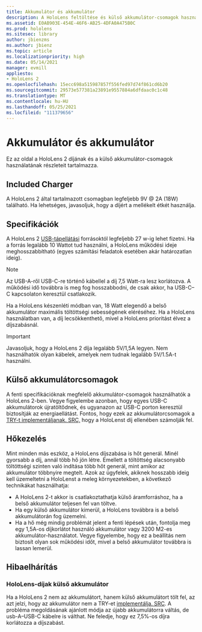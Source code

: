 ```yaml
---
title: Akkumulátor és akkumulátor
description: A HoloLens feltöltése és külső akkumulátor-csomagok használata.
ms.assetid: E0AB903E-454E-46F6-AB25-4DFA0A475B0C
ms.prod: hololens
ms.sitesec: library
author: jbienzms
ms.author: jbienz
ms.topic: article
ms.localizationpriority: high
ms.date: 05/14/2021
manager: evmill
appliesto:
- HoloLens 2
ms.openlocfilehash: 15ecc698a515987857f556fed97d74f861cd6b20
ms.sourcegitcommit: 29573e577381a23891e9557884a6dfdaac0c1c48
ms.translationtype: MT
ms.contentlocale: hu-HU
ms.lasthandoff: 05/25/2021
ms.locfileid: "111379656"
---
```

# <a name="battery-and-charging"></a>Akkumulátor és akkumulátor

Ez az oldal a HoloLens 2 díjának és a külső akkumulátor-csomagok használatának részleteit tartalmazza.

## <a name="included-charger"></a>Included Charger

A HoloLens 2 által tartalmazott csomagban legfeljebb 9V @ 2A (18W) található. Ha lehetséges, javasoljuk, hogy a díjért a mellékelt étkét használja.  

## <a name="specifications"></a>Specifikációk

A HoloLens 2 [USB-tápellátási](https://www.usb.org/usb-charger-pd) forrásoktól legfeljebb 27 w-ig lehet fizetni. Ha a forrás legalább 10 Wattot tud használni, a HoloLens működési ideje meghosszabbítható (egyes számítási feladatok esetében akár határozatlan ideig). 

> [!NOTE]
> Az USB-A-ről USB-C-re történő kábellel a díj 7,5 Watt-ra lesz korlátozva. A működési idő továbbra is meg fog hosszabbodni, de csak akkor, ha USB-C–C kapcsolaton keresztül csatlakozik.

Ha a HoloLens készenléti módban van, 18 Watt elegendő a belső akkumulátor maximális töltöttségi sebességének eléréséhez. Ha a HoloLens használatban van, a díj lecsökkenthető, mivel a HoloLens prioritást élvez a díjszabásnál.

> [!IMPORTANT]
> Javasoljuk, hogy a HoloLens 2 díja legalább 5V/1,5A legyen. Nem használhatók olyan kábelek, amelyek nem tudnak legalább 5V/1.5A-t használni. 

## <a name="external-battery-packs"></a>Külső akkumulátorcsomagok

A fenti specifikációknak megfelelő akkumulátor-csomagok használhatók a HoloLens 2-ben. Vegye figyelembe azonban, hogy egyes USB-C akkumulátorok újratöltődnek, és ugyanazon az USB-C porton keresztül biztosítják az energiaellátást. Fontos, hogy ezek az akkumulátorcsomagok a [TRY-t implementáljanak. SRC,](https://usb.org/document-library/usb-type-cr-cable-and-connector-specification-revision-20) hogy a HoloLenst díj ellenében számolják fel. 

## <a name="managing-heat"></a>Hőkezelés

Mint minden más eszköz, a HoloLens díjszabása is hőt generál. Minél gyorsabb a díj, annál több hő jön létre. Emellett a töltöttség alacsonyabb töltöttségi szinten való indítása több hőt generál, mint amikor az akkumulátor többnyire megtelt. Azok az ügyfelek, akiknek hosszabb ideig kell üzemeltetni a HoloLenst a meleg környezetekben, a következő technikákat használhatja:

- A HoloLens 2-t akkor is csatlakoztathatja külső áramforráshoz, ha a belső akkumulátor teljesen fel van töltve.
- Ha egy külső akkumulátor kimerül, a HoloLens továbbra is a belső akkumulátorán fog üzemelni.    
- Ha a hő még mindig problémát jelent a fenti lépések után, fontolja meg egy 1,5A-os díjkorlátot használó akkumulátor vagy 3200 M2-es akkumulátor-használatot. Vegye figyelembe, hogy ez a beállítás nem biztosít olyan sok működési időt, mivel a belső akkumulátor továbbra is lassan lemerül.

## <a name="troubleshooting"></a>Hibaelhárítás


### <a name="hololens-charges-external-battery"></a>HoloLens-díjak külső akkumulátor
Ha a HoloLens 2 nem az akkumulátort, hanem külső akkumulátort tölt fel, az azt jelzi, hogy az akkumulátor nem a TRY-et [implementálja. SRC](https://usb.org/document-library/usb-type-cr-cable-and-connector-specification-revision-20). A probléma megoldásának ajánlott módja az újabb akkumulátorra váltás, de usb-A–USB-C kábelre is válthat. Ne feledje, hogy ez 7,5%-os díjra korlátozza a díjszabást.
